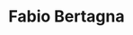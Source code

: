 ---
title: Fabio Bertagna
member: true
roles:
    - Responsible for Challenges, Hardware and Workshops
    - Bachelor student in Computer Science
email: fabio.bertagna@fsmib.ch
image: fabio.jpg
---